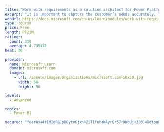 ```yaml
---
title: "Work with requirements as a solution architect for Power Platform and Dynamics 365"
excerpt: "It is important to capture the customer’s needs accurately. This module explains how to capture requirements and identify functional and non-functional items."
webUrl: https://docs.microsoft.com/en-us/learn/modules/work-with-requirements/
type: course
price: Free
length: PT23M
ratings:
  count: 319
  average: 4.739812
heat: 50

provider:
  name: Microsoft Learn
  domain: microsoft.com
  images:
    - url: /assets/images/organizations/microsoft.com-50x50.jpg
      width: 50
      height: 50

levels:
  - Advanced

topics:
  - Power BI

secured: "feerAsA4tIMIeRGIpDOytvOjxh4ZiTIfuhoWAyrQr57r9WqUj+Z05J4XdtpuLHnKvzy3WTU6JrjTVDQsQppzCY/tL4vgt5QkpF1QCvYQAk3qYWBaj077ZJoSi2Ba5ViGPaktWMpagALiIOzwIXEDyM4W+SQM9scSIMbUfzeJkY+cN/R/ssKFuULOoTSjBTg8OoG4IXQ2OtkQnito5vFWmnPIKQ69AmEtnS3rUh4e7+0v+scVHSwT3/ntSsdIUtclXUxzoi4GC4xSYnKvUFSlnV/x49hQufliy/Xuo6oXjFJp4SORO/aQmj2VsQMv54ZrZ2bXOJlJm13Wl2iz0qnYQ3uANDRr4RO98qt5YklBRSQDPTAkdiPVjitEkPELtjc9kJeCO1rFUvcWcGrlygXPJFeYdmpwYwL2KL0m4+KNqdw=;JHv+xDtUAu7g3L9JPvXm+g=="
---
```


